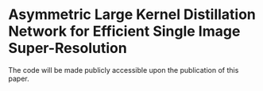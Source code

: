 # Asymmetric Large Kernel Distillation Network for Efficient Single Image Super-Resolution
The code will be made publicly accessible upon the publication of this paper.
